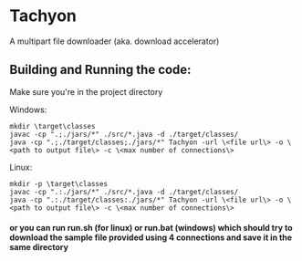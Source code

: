 # Tachyon
A multipart file downloader (aka. download accelerator)

## Building and Running the code:
Make sure you're in the project directory<br>

Windows:<br>
```
mkdir \target\classes
javac -cp ".;./jars/*" ./src/*.java -d ./target/classes/
java -cp ".;./target/classes;./jars/*" Tachyon -url \<file url\> -o \<path to output file\> -c \<max number of connections\>
```

Linux:<br>
```
mkdir -p \target\classes
javac -cp ".:./jars/*" ./src/*.java -d ./target/classes/
java -cp ".:./target/classes:./jars/*" Tachyon -url \<file url\> -o \<path to output file\> -c \<max number of connections\>
```

#### or you can run run.sh (for linux) or run.bat (windows) which should try to download the sample file provided using 4 connections and save it in the same directory

